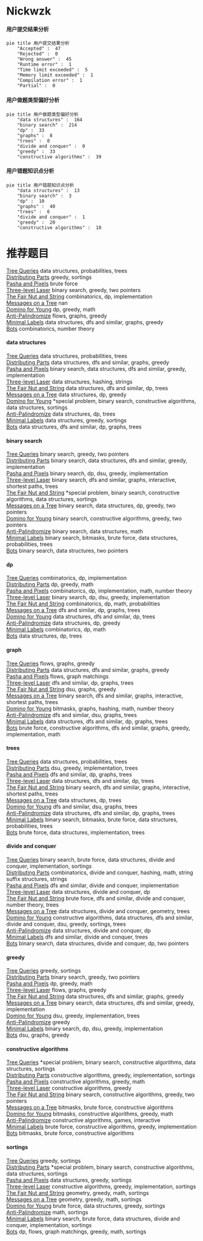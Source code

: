 # Nickwzk
<!-- tabs:start -->
#### **用户提交结果分析**

```mermaid
pie title 用户提交结果分析
    "Accepted" :  47
    "Rejected" :  0
    "Wrong answer" :  45
    "Runtime error" :  1
    "Time limit exceeded" :  5
    "Memory limit exceeded" :  1
    "Compilation error" :  1
    "Partial" :  0
```
#### **用户做题类型偏好分析**

```mermaid
pie title 用户做题类型偏好分析
    "data structures" :  164
    "binary search" :  214
    "dp" :  33
    "graphs" :  8
    "trees" :  0
    "divide and conquer" :  0
    "greedy" :  33
    "constructive algorithms" :  39
```
#### **用户错题知识点分析**

```mermaid
pie title 用户错题知识点分析
    "data structures" :  13
    "binary search" :  3
    "dp" :  10
    "graphs" :  40
    "trees" :  6
    "divide and conquer" :  1
    "greedy" :  20
    "constructive algorithms" :  10
```
<!-- tabs:end -->
# 推荐题目
[Tree Queries](http://codeforces.com/problemset/problem/1254/D)		data structures,
                        probabilities,
                        trees		  
[Distributing Parts](https://codeforces.com/contest/497/problem/C)		greedy,
                        sortings		  
[Pasha and Pixels](http://codeforces.com/problemset/problem/508/A)		brute force		  
[Three-level Laser](https://codeforces.com/contest/956/problem/B)		binary search,
                        greedy,
                        two pointers		  
[The Fair Nut and String](http://codeforces.com/problemset/problem/1084/C)		combinatorics,
                        dp,
                        implementation		  
[Messages on a Tree](http://codeforces.com/problemset/problem/725/G)		nan		  
[Domino for Young](https://codeforces.com/contest/1269/problem/D)		dp,
                        greedy,
                        math		  
[Anti-Palindromize](http://codeforces.com/problemset/problem/884/F)		flows,
                        graphs,
                        greedy		  
[Minimal Labels](http://codeforces.com/problemset/problem/825/E)		data structures,
                        dfs and similar,
                        graphs,
                        greedy		  
[Bots](http://codeforces.com/problemset/problem/575/H)		combinatorics,
                        number theory		  
<!-- tabs:start -->
#### **data structures**
[Tree Queries](http://codeforces.com/problemset/problem/1254/D)		data structures,
                        probabilities,
                        trees		  
[Distributing Parts](http://codeforces.com/problemset/problem/825/E)		data structures,
                        dfs and similar,
                        graphs,
                        greedy		  
[Pasha and Pixels](http://codeforces.com/problemset/problem/1324/C)		binary search,
                        data structures,
                        dfs and similar,
                        greedy,
                        implementation		  
[Three-level Laser](http://codeforces.com/problemset/problem/213/E)		data structures,
                        hashing,
                        strings		  
[The Fair Nut and String](http://codeforces.com/problemset/problem/490/F)		data structures,
                        dfs and similar,
                        dp,
                        trees		  
[Messages on a Tree](http://codeforces.com/problemset/problem/675/E)		data structures,
                        dp,
                        greedy		  
[Domino for Young](http://codeforces.com/problemset/problem/637/B)		*special problem,
                        binary search,
                        constructive algorithms,
                        data structures,
                        sortings		  
[Anti-Palindromize](http://codeforces.com/problemset/problem/1039/D)		data structures,
                        dp,
                        trees		  
[Minimal Labels](http://codeforces.com/problemset/problem/555/B)		data structures,
                        greedy,
                        sortings		  
[Bots](http://codeforces.com/problemset/problem/231/E)		data structures,
                        dfs and similar,
                        dp,
                        graphs,
                        trees		  
#### **binary search**
[Tree Queries](https://codeforces.com/contest/956/problem/B)		binary search,
                        greedy,
                        two pointers		  
[Distributing Parts](http://codeforces.com/problemset/problem/1324/C)		binary search,
                        data structures,
                        dfs and similar,
                        greedy,
                        implementation		  
[Pasha and Pixels](http://codeforces.com/problemset/problem/1370/D)		binary search,
                        dp,
                        dsu,
                        greedy,
                        implementation		  
[Three-level Laser](http://codeforces.com/problemset/problem/1370/F1)		binary search,
                        dfs and similar,
                        graphs,
                        interactive,
                        shortest paths,
                        trees		  
[The Fair Nut and String](http://codeforces.com/problemset/problem/637/B)		*special problem,
                        binary search,
                        constructive algorithms,
                        data structures,
                        sortings		  
[Messages on a Tree](http://codeforces.com/problemset/problem/1492/C)		binary search,
                        data structures,
                        dp,
                        greedy,
                        two pointers		  
[Domino for Young](http://codeforces.com/problemset/problem/1463/D)		binary search,
                        constructive algorithms,
                        greedy,
                        two pointers		  
[Anti-Palindromize](http://codeforces.com/problemset/problem/1490/G)		binary search,
                        data structures,
                        math		  
[Minimal Labels](http://codeforces.com/problemset/problem/1479/D)		binary search,
                        bitmasks,
                        brute force,
                        data structures,
                        probabilities,
                        trees		  
[Bots](http://codeforces.com/problemset/problem/1436/E)		binary search,
                        data structures,
                        two pointers		  
#### **dp**
[Tree Queries](http://codeforces.com/problemset/problem/1084/C)		combinatorics,
                        dp,
                        implementation		  
[Distributing Parts](https://codeforces.com/contest/1269/problem/D)		dp,
                        greedy,
                        math		  
[Pasha and Pixels](http://codeforces.com/problemset/problem/235/E)		combinatorics,
                        dp,
                        implementation,
                        math,
                        number theory		  
[Three-level Laser](http://codeforces.com/problemset/problem/1370/D)		binary search,
                        dp,
                        dsu,
                        greedy,
                        implementation		  
[The Fair Nut and String](http://codeforces.com/problemset/problem/1153/F)		combinatorics,
                        dp,
                        math,
                        probabilities		  
[Messages on a Tree](http://codeforces.com/problemset/problem/700/B)		dfs and similar,
                        dp,
                        graphs,
                        trees		  
[Domino for Young](http://codeforces.com/problemset/problem/490/F)		data structures,
                        dfs and similar,
                        dp,
                        trees		  
[Anti-Palindromize](http://codeforces.com/problemset/problem/675/E)		data structures,
                        dp,
                        greedy		  
[Minimal Labels](http://codeforces.com/problemset/problem/285/E)		combinatorics,
                        dp,
                        math		  
[Bots](http://codeforces.com/problemset/problem/1039/D)		data structures,
                        dp,
                        trees		  
#### **graph**
[Tree Queries](http://codeforces.com/problemset/problem/884/F)		flows,
                        graphs,
                        greedy		  
[Distributing Parts](http://codeforces.com/problemset/problem/825/E)		data structures,
                        dfs and similar,
                        graphs,
                        greedy		  
[Pasha and Pixels](http://codeforces.com/problemset/problem/316/C2)		flows,
                        graph matchings		  
[Three-level Laser](http://codeforces.com/problemset/problem/700/B)		dfs and similar,
                        dp,
                        graphs,
                        trees		  
[The Fair Nut and String](http://codeforces.com/problemset/problem/1095/F)		dsu,
                        graphs,
                        greedy		  
[Messages on a Tree](http://codeforces.com/problemset/problem/1370/F1)		binary search,
                        dfs and similar,
                        graphs,
                        interactive,
                        shortest paths,
                        trees		  
[Domino for Young](https://codeforces.com/contest/1471/problem/D)		bitmasks,
                        graphs,
                        hashing,
                        math,
                        number theory		  
[Anti-Palindromize](http://codeforces.com/problemset/problem/1023/F)		dfs and similar,
                        dsu,
                        graphs,
                        trees		  
[Minimal Labels](http://codeforces.com/problemset/problem/231/E)		data structures,
                        dfs and similar,
                        dp,
                        graphs,
                        trees		  
[Bots](http://codeforces.com/problemset/problem/1487/C)		brute force,
                        constructive algorithms,
                        dfs and similar,
                        graphs,
                        greedy,
                        implementation,
                        math		  
#### **trees**
[Tree Queries](http://codeforces.com/problemset/problem/1254/D)		data structures,
                        probabilities,
                        trees		  
[Distributing Parts](http://codeforces.com/problemset/problem/886/C)		dsu,
                        greedy,
                        implementation,
                        trees		  
[Pasha and Pixels](http://codeforces.com/problemset/problem/700/B)		dfs and similar,
                        dp,
                        graphs,
                        trees		  
[Three-level Laser](http://codeforces.com/problemset/problem/490/F)		data structures,
                        dfs and similar,
                        dp,
                        trees		  
[The Fair Nut and String](http://codeforces.com/problemset/problem/1370/F1)		binary search,
                        dfs and similar,
                        graphs,
                        interactive,
                        shortest paths,
                        trees		  
[Messages on a Tree](http://codeforces.com/problemset/problem/1039/D)		data structures,
                        dp,
                        trees		  
[Domino for Young](http://codeforces.com/problemset/problem/1023/F)		dfs and similar,
                        dsu,
                        graphs,
                        trees		  
[Anti-Palindromize](http://codeforces.com/problemset/problem/231/E)		data structures,
                        dfs and similar,
                        dp,
                        graphs,
                        trees		  
[Minimal Labels](http://codeforces.com/problemset/problem/1479/D)		binary search,
                        bitmasks,
                        brute force,
                        data structures,
                        probabilities,
                        trees		  
[Bots](http://codeforces.com/problemset/problem/1511/C)		brute force,
                        data structures,
                        implementation,
                        trees		  
#### **divide and conquer**
[Tree Queries](http://codeforces.com/problemset/problem/1461/D)		binary search,
                        brute force,
                        data structures,
                        divide and conquer,
                        implementation,
                        sortings		  
[Distributing Parts](http://codeforces.com/problemset/problem/1466/G)		combinatorics,
                        divide and conquer,
                        hashing,
                        math,
                        string suffix structures,
                        strings		  
[Pasha and Pixels](http://codeforces.com/problemset/problem/1490/D)		dfs and similar,
                        divide and conquer,
                        implementation		  
[Three-level Laser](https://codeforces.com/contest/1483/problem/C)		data structures,
                        divide and conquer,
                        dp		  
[The Fair Nut and String](http://codeforces.com/problemset/problem/1491/E)		brute force,
                        dfs and similar,
                        divide and conquer,
                        number theory,
                        trees		  
[Messages on a Tree](http://codeforces.com/problemset/problem/1303/G)		data structures,
                        divide and conquer,
                        geometry,
                        trees		  
[Domino for Young](http://codeforces.com/problemset/problem/1494/D)		constructive algorithms,
                        data structures,
                        dfs and similar,
                        divide and conquer,
                        dsu,
                        greedy,
                        sortings,
                        trees		  
[Anti-Palindromize](http://codeforces.com/problemset/problem/1482/E)		data structures,
                        divide and conquer,
                        dp		  
[Minimal Labels](http://codeforces.com/problemset/problem/566/C)		dfs and similar,
                        divide and conquer,
                        trees		  
[Bots](http://codeforces.com/problemset/problem/1428/F)		binary search,
                        data structures,
                        divide and conquer,
                        dp,
                        two pointers		  
#### **greedy**
[Tree Queries](https://codeforces.com/contest/497/problem/C)		greedy,
                        sortings		  
[Distributing Parts](https://codeforces.com/contest/956/problem/B)		binary search,
                        greedy,
                        two pointers		  
[Pasha and Pixels](https://codeforces.com/contest/1269/problem/D)		dp,
                        greedy,
                        math		  
[Three-level Laser](http://codeforces.com/problemset/problem/884/F)		flows,
                        graphs,
                        greedy		  
[The Fair Nut and String](http://codeforces.com/problemset/problem/825/E)		data structures,
                        dfs and similar,
                        graphs,
                        greedy		  
[Messages on a Tree](http://codeforces.com/problemset/problem/1324/C)		binary search,
                        data structures,
                        dfs and similar,
                        greedy,
                        implementation		  
[Domino for Young](http://codeforces.com/problemset/problem/886/C)		dsu,
                        greedy,
                        implementation,
                        trees		  
[Anti-Palindromize](http://codeforces.com/problemset/problem/226/B)		greedy		  
[Minimal Labels](http://codeforces.com/problemset/problem/1370/D)		binary search,
                        dp,
                        dsu,
                        greedy,
                        implementation		  
[Bots](http://codeforces.com/problemset/problem/1095/F)		dsu,
                        graphs,
                        greedy		  
#### **constructive algorithms**
[Tree Queries](http://codeforces.com/problemset/problem/637/B)		*special problem,
                        binary search,
                        constructive algorithms,
                        data structures,
                        sortings		  
[Distributing Parts](http://codeforces.com/problemset/problem/313/C)		constructive algorithms,
                        greedy,
                        implementation,
                        sortings		  
[Pasha and Pixels](http://codeforces.com/problemset/problem/1497/B)		constructive algorithms,
                        greedy,
                        math		  
[Three-level Laser](http://codeforces.com/problemset/problem/1493/A)		constructive algorithms,
                        greedy		  
[The Fair Nut and String](http://codeforces.com/problemset/problem/1463/D)		binary search,
                        constructive algorithms,
                        greedy,
                        two pointers		  
[Messages on a Tree](https://codeforces.com/contest/1456/problem/B)		bitmasks,
                        brute force,
                        constructive algorithms		  
[Domino for Young](http://codeforces.com/problemset/problem/1492/D)		bitmasks,
                        constructive algorithms,
                        greedy,
                        math		  
[Anti-Palindromize](https://codeforces.com/contest/1504/problem/D)		constructive algorithms,
                        games,
                        interactive		  
[Minimal Labels](https://codeforces.com/contest/1483/problem/A)		brute force,
                        constructive algorithms,
                        greedy,
                        implementation		  
[Bots](https://codeforces.com/contest/1457/problem/D)		bitmasks,
                        brute force,
                        constructive algorithms		  
#### **sortings**
[Tree Queries](https://codeforces.com/contest/497/problem/C)		greedy,
                        sortings		  
[Distributing Parts](http://codeforces.com/problemset/problem/637/B)		*special problem,
                        binary search,
                        constructive algorithms,
                        data structures,
                        sortings		  
[Pasha and Pixels](http://codeforces.com/problemset/problem/555/B)		data structures,
                        greedy,
                        sortings		  
[Three-level Laser](http://codeforces.com/problemset/problem/313/C)		constructive algorithms,
                        greedy,
                        implementation,
                        sortings		  
[The Fair Nut and String](https://codeforces.com/contest/1496/problem/C)		geometry,
                        greedy,
                        math,
                        sortings		  
[Messages on a Tree](http://codeforces.com/problemset/problem/1495/A)		geometry,
                        greedy,
                        math,
                        sortings		  
[Domino for Young](http://codeforces.com/problemset/problem/1497/A)		brute force,
                        data structures,
                        greedy,
                        sortings		  
[Anti-Palindromize](http://codeforces.com/problemset/problem/1427/A)		math,
                        sortings		  
[Minimal Labels](http://codeforces.com/problemset/problem/1461/D)		binary search,
                        brute force,
                        data structures,
                        divide and conquer,
                        implementation,
                        sortings		  
[Bots](http://codeforces.com/problemset/problem/1437/C)		dp,
                        flows,
                        graph matchings,
                        greedy,
                        math,
                        sortings		  
<!-- tabs:end -->
